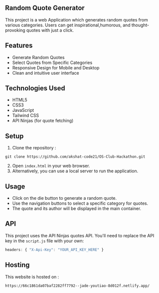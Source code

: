 ## Random Quote Generator

This project is a web Application which generates random quotes from various categories.
Users can get inspirational,humorous, and thought-provoking quotes with just a click.

## Features 

- Generate Random Quotes
- Select Quotes from Specific Categories
- Responsive Design for Mobile and Desktop 
- Clean and intuitive user interface

## Technologies Used 

- HTML5
- CSS3
- JavaScript
- Tailwind CSS
- API Ninjas (for quote fetching)

## Setup 

1. Clone the repository : 

```
git clone https://github.com/akshat-code21/OS-Club-Hackathon.git
```

2. Open `index.html` in your web browser.
3. Alternatively, you can use a local server to run the application.

## Usage 
- Click on the die button to generate a random quote.
- Use the navigation buttons to select a specific category for quotes.
- The quote and its author will be displayed in the main container.

## API

This project uses the API Ninjas quotes API. You'll need to replace the API key in the `script.js` file with your own:

```javascript
headers: { "X-Api-Key": "YOUR_API_KEY_HERE" }
```

## Hosting 

This website is hosted on : 

```
https://66c1861da07baf2282ff7792--jade-youtiao-8d012f.netlify.app/
```